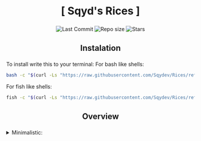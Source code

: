 <div align="center">
    <h1>[ Sqyd's Rices ]</h1>
    <h3></h3>
</div>

<div align="center">

![Last Commit](https://img.shields.io/github/last-commit/Sqydev/Rices)
![Repo size](https://img.shields.io/github/repo-size/Sqydev/Rices)
![Stars](https://img.shields.io/github/stars/Sqydev/Rices)

</div>

<div align="center">
    <h2> Instalation </h2>
    <h3></h3>
</div>

To install write this to your terminal:
For bash like shells:
```sh 
bash -c "$(curl -Ls "https://raw.githubusercontent.com/Sqydev/Rices/refs/heads/main/scripts/StartInstalation.bash")"
```
For fish like shells:
```sh 
fish -c "$(curl -Ls "https://raw.githubusercontent.com/Sqydev/Rices/refs/heads/main/scripts/StartInstalation.fish")"
```

<div align="center">
    <h2> Overview </h2>
    <h3></h3>
</div>

<details>
  <summary>Minimalistic: </summary>
  Minimalistic overwiew here

</details>

